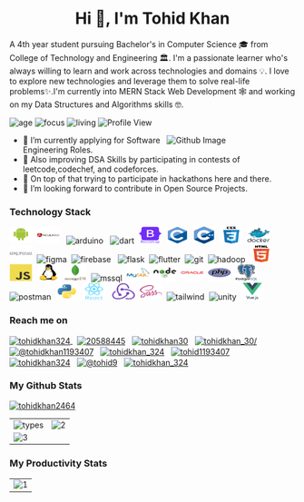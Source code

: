<h1 align="center">Hi 👋, I'm Tohid Khan</h1>

A 4th year student pursuing Bachelor's in Computer Science 🎓 from College of Technology and Engineering 🏛. I'm a passionate learner who's always willing to learn and work across technologies and domains 💡. I love to explore new technologies and leverage them to solve real-life problems✨.I'm currently into MERN Stack Web Development 🕸️ and working on my Data Structures and Algorithms skills 🤓.

![age](https://img.shields.io/badge/age-21-blue) ![focus](https://img.shields.io/badge/focus-FullStack-brightgreen) ![living](https://img.shields.io/badge/living-Udaipur-3c9) ![Profile View](https://komarev.com/ghpvc/?username=tohidkhan2464&label=Profile%20views&color=0e75b6&style=flat)

<img width="45%" align="right" alt="Github Image" src="https://raw.githubusercontent.com/onimur/.github/master/.resources/git-header.svg" />

- 🌱 I’m currently applying for Software Engineering Roles.
- 🌱 Also improving DSA Skills by participating in contests of leetcode,codechef, and codeforces.
- 🌱 On top of that trying to participate in hackathons here and there.
- 👯 I’m looking forward to contribute in Open Source Projects.

### Technology Stack

<p align="left">
<img src="https://raw.githubusercontent.com/devicons/devicon/master/icons/android/android-original-wordmark.svg" alt="android" height="30" width="40"/>&nbsp;
<img src="https://raw.githubusercontent.com/devicons/devicon/master/icons/angularjs/angularjs-original-wordmark.svg" alt="angularjs" height="30" width="40"/> &nbsp;
<img src="https://cdn.worldvectorlogo.com/logos/arduino-1.svg" alt="arduino" height="30" width="40"/> &nbsp;
<img src="https://www.vectorlogo.zone/logos/dartlang/dartlang-icon.svg" alt="dart" height="30" width="40"/>&nbsp;
<img src="https://raw.githubusercontent.com/devicons/devicon/master/icons/bootstrap/bootstrap-plain-wordmark.svg" alt="bootstrap" height="30" width="40"/>&nbsp;
<img src="https://raw.githubusercontent.com/devicons/devicon/master/icons/c/c-original.svg" alt="c" height="30" width="40"/>&nbsp;
<img src="https://raw.githubusercontent.com/devicons/devicon/master/icons/cplusplus/cplusplus-original.svg" alt="cplusplus" height="30" width="40"/>&nbsp;
<img src="https://raw.githubusercontent.com/devicons/devicon/master/icons/css3/css3-original-wordmark.svg" alt="css3" height="30" width="40"/>&nbsp;
<img src="https://raw.githubusercontent.com/devicons/devicon/master/icons/docker/docker-original-wordmark.svg" alt="docker" height="30" width="40"/>&nbsp;
<img src="https://raw.githubusercontent.com/devicons/devicon/master/icons/express/express-original-wordmark.svg" alt="express" height="30" width="40"/>&nbsp;
<img src="https://www.vectorlogo.zone/logos/figma/figma-icon.svg" alt="figma" height="30" width="40"/>&nbsp;
<img src="https://www.vectorlogo.zone/logos/firebase/firebase-icon.svg" alt="firebase" height="30" width="40"/> &nbsp;
<img src="https://www.vectorlogo.zone/logos/pocoo_flask/pocoo_flask-icon.svg" alt="flask" height="30" width="40"/>&nbsp;
<img src="https://www.vectorlogo.zone/logos/flutterio/flutterio-icon.svg" alt="flutter" height="30" width="40"/>&nbsp;
<img src="https://www.vectorlogo.zone/logos/git-scm/git-scm-icon.svg" alt="git" height="30" width="40"/>&nbsp;
<img src="https://www.vectorlogo.zone/logos/apache_hadoop/apache_hadoop-icon.svg" alt="hadoop" height="30" width="40"/>&nbsp;
<img src="https://raw.githubusercontent.com/devicons/devicon/master/icons/html5/html5-original-wordmark.svg" alt="html5" height="30" width="40"/>&nbsp;
<img src="https://raw.githubusercontent.com/devicons/devicon/master/icons/javascript/javascript-original.svg" alt="javascript" height="30" width="40"/>&nbsp;
<img src="https://raw.githubusercontent.com/devicons/devicon/master/icons/linux/linux-original.svg" alt="linux" height="30" width="40"/>&nbsp;
<img src="https://raw.githubusercontent.com/devicons/devicon/master/icons/mongodb/mongodb-original-wordmark.svg" alt="mongodb" height="30" width="40"/>&nbsp;
<img src="https://www.svgrepo.com/show/303229/microsoft-sql-server-logo.svg" alt="mssql" height="30" width="40"/>&nbsp;
<img src="https://raw.githubusercontent.com/devicons/devicon/master/icons/mysql/mysql-original-wordmark.svg" alt="mysql" height="30" width="40"/>&nbsp;
<img src="https://raw.githubusercontent.com/devicons/devicon/master/icons/nodejs/nodejs-original-wordmark.svg" alt="nodejs" height="30" width="40"/>&nbsp;
<img src="https://raw.githubusercontent.com/devicons/devicon/master/icons/oracle/oracle-original.svg" alt="oracle" height="30" width="40"/>&nbsp;
<img src="https://raw.githubusercontent.com/devicons/devicon/master/icons/php/php-original.svg" alt="php" height="30" width="40"/>&nbsp;
<img src="https://raw.githubusercontent.com/devicons/devicon/master/icons/postgresql/postgresql-original-wordmark.svg" alt="postgresql" height="30" width="40"/>&nbsp;
<img src="https://www.vectorlogo.zone/logos/getpostman/getpostman-icon.svg" alt="postman" height="30" width="40"/>&nbsp;
<img src="https://raw.githubusercontent.com/devicons/devicon/master/icons/python/python-original.svg" alt="python" height="30" width="40"/>&nbsp;
<img src="https://raw.githubusercontent.com/devicons/devicon/master/icons/react/react-original-wordmark.svg" alt="react" height="30" width="40"/> &nbsp;
<img src="https://raw.githubusercontent.com/devicons/devicon/master/icons/redux/redux-original.svg" alt="redux" height="30" width="40"/>&nbsp;
<img src="https://raw.githubusercontent.com/devicons/devicon/master/icons/sass/sass-original.svg" alt="sass" height="30" width="40"/>&nbsp;
<img src="https://www.vectorlogo.zone/logos/tailwindcss/tailwindcss-icon.svg" alt="tailwind" height="30" width="40"/>&nbsp;
<img src="https://www.vectorlogo.zone/logos/unity3d/unity3d-icon.svg" alt="unity" height="30" width="40"/>&nbsp;
<img src="https://raw.githubusercontent.com/devicons/devicon/master/icons/vuejs/vuejs-original-wordmark.svg" alt="vuejs" height="30" width="40"/>
</p>


### Reach me on

<p align="left">

<a href="https://linkedin.com/in/tohidkhan324" target="blank">
<img align="center" src="https://raw.githubusercontent.com/rahuldkjain/github-profile-readme-generator/master/src/images/icons/Social/linked-in-alt.svg" alt="tohidkhan324" height="30" width="40" />
</a>
&nbsp;
<a href="https://stackoverflow.com/users/20588445" target="blank"><img align="center" src="https://raw.githubusercontent.com/rahuldkjain/github-profile-readme-generator/master/src/images/icons/Social/stack-overflow.svg" alt="20588445" height="30" width="40" /></a>
&nbsp;
<a href="https://fb.com/tohidkhan30" target="blank"><img align="center" src="https://raw.githubusercontent.com/rahuldkjain/github-profile-readme-generator/master/src/images/icons/Social/facebook.svg" alt="tohidkhan30" height="30" width="40" /></a>
&nbsp;
<a href="https://instagram.com/tohidkhan_30/" target="blank"><img align="center" src="https://raw.githubusercontent.com/rahuldkjain/github-profile-readme-generator/master/src/images/icons/Social/instagram.svg" alt="tohidkhan_30/" height="30" width="40" /></a>
&nbsp;
<a href="https://medium.com/@tohidkhan1193407" target="blank"><img align="center" src="https://raw.githubusercontent.com/rahuldkjain/github-profile-readme-generator/master/src/images/icons/Social/medium.svg" alt="@tohidkhan1193407" height="30" width="40" /></a>
&nbsp;
<a href="https://www.codechef.com/users/tohidkhan_324" target="blank"><img align="center" src="https://cdn.jsdelivr.net/npm/simple-icons@3.1.0/icons/codechef.svg" alt="tohidkhan_324" height="30" width="40" /></a>
&nbsp;
<a href="https://www.hackerrank.com/tohid1193407" target="blank"><img align="center" src="https://raw.githubusercontent.com/rahuldkjain/github-profile-readme-generator/master/src/images/icons/Social/hackerrank.svg" alt="tohid1193407" height="30" width="40" /></a>
&nbsp;
<a href="https://www.leetcode.com/tohidkhan324" target="blank"><img align="center" src="https://raw.githubusercontent.com/rahuldkjain/github-profile-readme-generator/master/src/images/icons/Social/leet-code.svg" alt="tohidkhan324" height="30" width="40" /></a>
&nbsp;
<a href="https://www.hackerearth.com/@tohid9" target="blank"><img align="center" src="https://raw.githubusercontent.com/rahuldkjain/github-profile-readme-generator/master/src/images/icons/Social/hackerearth.svg" alt="@tohid9" height="30" width="40" /></a>
&nbsp;
<a href="https://auth.geeksforgeeks.org/user/tohidkhan_324" target="blank"><img align="center" src="https://raw.githubusercontent.com/rahuldkjain/github-profile-readme-generator/master/src/images/icons/Social/geeks-for-geeks.svg" alt="tohidkhan_324" height="30" width="40" /></a>
</p>

### My Github Stats

<p align="left"> <a href="https://github.com/ryo-ma/github-profile-trophy"><img src="https://github-profile-trophy.vercel.app/?username=tohidkhan2464" alt="tohidkhan2464" /></a> </p>

<table>
  <tr>
    <td><img src="https://github-readme-stats.vercel.app/api?username=tohidkhan2464&show_icons=true"  display=block width=100% height=auto  alt="types" /></td>
    <td><img src="https://github-readme-streak-stats.herokuapp.com/?user=tohidkhan2464"  display=block width=100% height=auto  alt="2" ></td>
   </tr> 
   <tr>
      <td><img src="https://github-readme-stats.vercel.app/api/top-langs/?username=tohidkhan2464&layout=compact"  display=block width=100% height=auto alt="3" ></td>
  </tr>
</table

</br>

### My Productivity Stats

<table>
  <tr>
    <td>
    <img src="https://github-profile-summary-cards.vercel.app/api/cards/profile-details?username=tohidkhan2464"  display=block width=100% height=auto  alt="1" >
    </td>
   </tr> 
   
  </tr>
</table>

</br>

